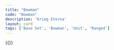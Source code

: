 ```yaml
---
title: "Bowman"
code: "Bowman"
description: 'Krieg Eterna'
layout: card
tags: ['Base Set', 'Bowman', 'Unit', 'Ranged']
---
```

{{<card-detail-page title="Bowman" artwork="Portrait of a Man Holding a Crossbow by Unknown Flemish Artist (17th Century)" />}}